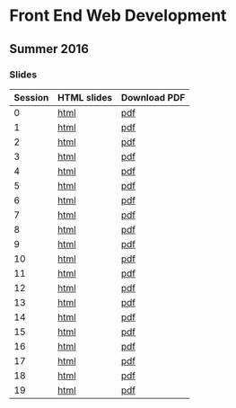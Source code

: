 # Front End Web Development

## Summer 2016

### Slides

| Session | HTML slides        | Download PDF          |
| ------- | ------------------ | --------------------- |
| 0       | [html](/slides/0)  | [pdf](/slides/0.pdf)  |
| 1       | [html](/slides/1)  | [pdf](/slides/1.pdf)  |
| 2       | [html](/slides/2)  | [pdf](/slides/2.pdf)  |
| 3       | [html](/slides/3)  | [pdf](/slides/3.pdf)  |
| 4       | [html](/slides/4)  | [pdf](/slides/4.pdf)  |
| 5       | [html](/slides/5)  | [pdf](/slides/5.pdf)  |
| 6       | [html](/slides/6)  | [pdf](/slides/6.pdf)  |
| 7       | [html](/slides/7)  | [pdf](/slides/7.pdf)  |
| 8       | [html](/slides/8)  | [pdf](/slides/8.pdf)  |
| 9       | [html](/slides/9)  | [pdf](/slides/9.pdf)  |
| 10      | [html](/slides/10) | [pdf](/slides/10.pdf) |
| 11      | [html](/slides/11) | [pdf](/slides/11.pdf) |
| 12      | [html](/slides/12) | [pdf](/slides/12.pdf) |
| 13      | [html](/slides/13) | [pdf](/slides/13.pdf) |
| 14      | [html](/slides/14) | [pdf](/slides/14.pdf) |
| 15      | [html](/slides/15) | [pdf](/slides/15.pdf) |
| 16      | [html](/slides/16) | [pdf](/slides/16.pdf) |
| 17      | [html](/slides/17) | [pdf](/slides/17.pdf) |
| 18      | [html](/slides/18) | [pdf](/slides/18.pdf) |
| 19      | [html](/slides/19) | [pdf](/slides/19.pdf) |
